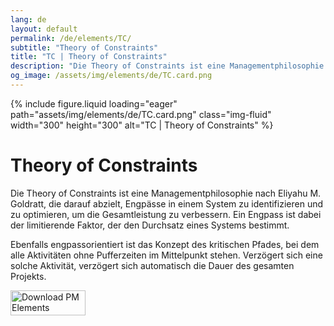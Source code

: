 ```yaml
---
lang: de
layout: default
permalink: /de/elements/TC/
subtitle: "Theory of Constraints"
title: "TC | Theory of Constraints"
description: "Die Theory of Constraints ist eine Managementphilosophie nach Eliyahu M. Goldratt, die darauf abzielt, Engpässe in einem System zu identifizieren und zu optimieren, um die Gesamtleistung zu verbessern. Ein Engpass ist dabei der limitierende Faktor, der den Durchsatz eines Systems bestimmt.  Ebenfalls engpassorientiert ist das Konzept des kritischen Pfades, bei dem alle Aktivitäten ohne Pufferzeiten im Mittelpunkt stehen. Verzögert sich eine solche Aktivität, verzögert sich automatisch die Dauer des gesamten Projekts."
og_image: /assets/img/elements/de/TC.card.png
---
```


{% include figure.liquid loading="eager" path="assets/img/elements/de/TC.card.png" class="img-fluid" width="300" height="300" alt="TC | Theory of Constraints" %}

# Theory of Constraints

Die Theory of Constraints ist eine Managementphilosophie nach Eliyahu M. Goldratt, die darauf abzielt, Engpässe in einem System zu identifizieren und zu optimieren, um die Gesamtleistung zu verbessern. Ein Engpass ist dabei der limitierende Faktor, der den Durchsatz eines Systems bestimmt.

Ebenfalls engpassorientiert ist das Konzept des kritischen Pfades, bei dem alle Aktivitäten ohne Pufferzeiten im Mittelpunkt stehen. Verzögert sich eine solche Aktivität, verzögert sich automatisch die Dauer des gesamten Projekts.

<a href="https://apps.apple.com/app/apple-store/id6738084498?pt=127441684&ct=website&mt=8">
  <img src="{{ "assets/img/en/appstore.png" | relative_url }}" width="120" height="40" alt="Download PM Elements">
</a>
